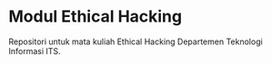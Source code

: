# Modul Ethical Hacking

Repositori untuk mata kuliah Ethical Hacking Departemen Teknologi Informasi ITS.
